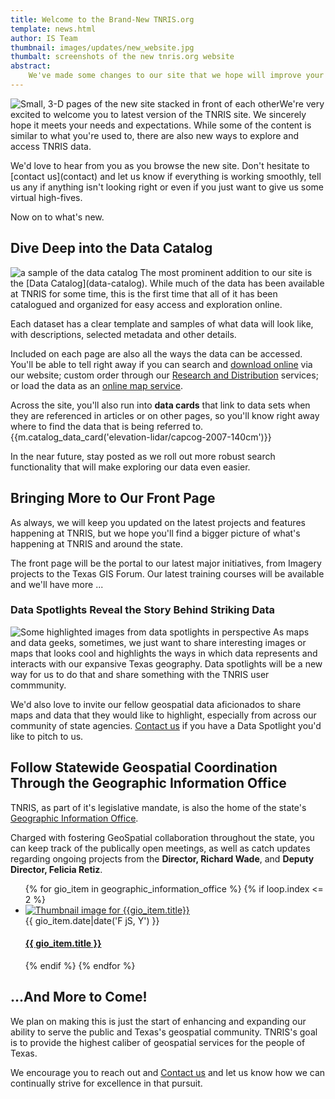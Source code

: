 ```yaml
---
title: Welcome to the Brand-New TNRIS.org
template: news.html
author: IS Team
thumbnail: images/updates/new_website.jpg
thumbalt: screenshots of the new tnris.org website
abstract:
    We've made some changes to our site that we hope will improve your experience and make it easier to find the data and services you need.
---
```

<p class="lead"><img class="pull-left" src="images/updates/new_website.jpg" alt="Small, 3-D pages of the new site stacked in front of each other">We're very excited to welcome you to latest version of the TNRIS site. We sincerely hope it meets your needs and expectations. While some of the content is similar to what you're used to, there are also new ways to explore and access TNRIS data.</p>

<p class="lead">We'd love to hear from you as you browse the new site. Don't hesitate to [contact us](contact) and let us know if everything is working smoothly, tell us any if anything isn't looking right or even if you just want to give us some virtual high-fives.</p>

<p class="lead">Now on to what's new.</p>

## Dive Deep into the Data Catalog

<p class="lead"><img class="pull-right" src="images/updates/new-website/catalog-sample.jpg" alt="a sample of the data catalog"> The most prominent addition to our site is the [Data Catalog](data-catalog). While much of the data has been available at TNRIS for some time, this is the first time that all of it has been catalogued and organized for easy access and exploration online.</p>

Each dataset has a clear template and samples of what data will look like, with descriptions, selected metadata and other details.

Included on each page are also all the ways the data can be accessed. You'll be able to tell right away if you can search and [download online](data-download) via our website; custom order through our [Research and Distribution](maps-and-data/research-and-distribution) services; or load the data as an [online map service](maps-and-data/online-mapping-services).

Across the site, you'll also run into **data cards** that link to data sets when they are referenced in articles or on other pages, so you'll know right away where to find the data that is being referred to.
{{m.catalog_data_card('elevation-lidar/capcog-2007-140cm')}}

In the near future, stay posted as we roll out more robust search functionality that will make exploring our data even easier.

## Bringing More to Our Front Page

<p class="lead">As always, we will keep you updated on the latest projects and features happening at TNRIS, but we hope you'll find a bigger picture of what's happening at TNRIS and around the state.</p>

The front page will be the portal to our latest major initiatives, from Imagery projects to the Texas GIS Forum. Our latest training courses will be available and we'll have more ...

### Data Spotlights Reveal the Story Behind Striking Data

<p><img class="pull-right" src="images/updates/new-website/data-spot-highlight.jpg" alt="Some highlighted images from data spotlights in perspective"> As maps and data geeks, sometimes, we just want to share interesting images or maps that looks cool and highlights the ways in which data represents and interacts with our expansive Texas geography. Data spotlights will be a new way for us to do that and share something with the TNRIS user commmunity.</p>

We'd also love to invite our fellow geospatial data aficionados to share maps and data that they would like to highlight, especially from across our community of state agencies. [Contact us](contact) if you have a Data Spotlight you'd like to pitch to us.

## Follow Statewide Geospatial Coordination Through the Geographic Information Office

TNRIS, as part of it's legislative mandate, is also the home of the state's [Geographic Information Office](geographic-information-office).

Charged with fostering GeoSpatial collaboration throughout the state, you can keep track of the publically open meetings, as well as catch updates regarding ongoing projects from the **Director, Richard Wade**, and **Deputy Director, Felicia Retiz**.

<ul class="gio-stories-list">
  {% for gio_item in geographic_information_office %}
    {% if loop.index <= 2 %}
      <li class="media horizontal">
        <div class="media-left">
          <a href="{{m.link(gio_item.preserved)}}"><img  src="{{gio_item.thumbnail}}" alt="Thumbnail image for {{gio_item.title}}"></a>
        </div>
        <div class="media-body">
          <time>{{ gio_item.date|date('F jS, Y') }}</time>
          <h4 class="media-heading">
          <a href="{{m.link(gio_item.preserved)}}">{{ gio_item.title }}</a></h4>
        </div>
      </li>
    {% endif %}
  {% endfor %}
</ul>

## ...And More to Come!
<p class="lead">We plan on making this is just the start of enhancing and expanding our ability to serve the public and Texas's geospatial community. TNRIS's goal is to provide the highest caliber of geospatial services for the people of Texas.</p>

We encourage you to reach out and [Contact us](contact) and let us know how we can continually strive for excellence in that pursuit.
